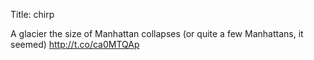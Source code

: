 Title: chirp

A glacier the size of Manhattan collapses (or quite a few Manhattans, it seemed)  <a href="http://t.co/ca0MTQAp">http://t.co/ca0MTQAp</a>
